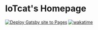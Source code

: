 # IoTcat's Homepage
[![Deploy Gatsby site to Pages](https://github.com/IoTcat/iotcat.me/actions/workflows/gatsby.yml/badge.svg)](https://github.com/IoTcat/iotcat.me/actions/workflows/gatsby.yml)
[![wakatime](https://wakatime.com/badge/user/f59a96b0-dfbd-4c52-8d09-b889d6d2bbdd/project/e649cc43-7065-46e5-ad89-47e5bd5ac635.svg)](https://wakatime.com/badge/user/f59a96b0-dfbd-4c52-8d09-b889d6d2bbdd/project/e649cc43-7065-46e5-ad89-47e5bd5ac635)

